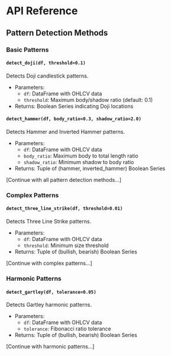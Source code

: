# API Reference

## Pattern Detection Methods

### Basic Patterns

#### `detect_doji(df, threshold=0.1)`
Detects Doji candlestick patterns.
- Parameters:
  - `df`: DataFrame with OHLCV data
  - `threshold`: Maximum body/shadow ratio (default: 0.1)
- Returns: Boolean Series indicating Doji locations

#### `detect_hammer(df, body_ratio=0.3, shadow_ratio=2.0)`
Detects Hammer and Inverted Hammer patterns.
- Parameters:
  - `df`: DataFrame with OHLCV data
  - `body_ratio`: Maximum body to total length ratio
  - `shadow_ratio`: Minimum shadow to body ratio
- Returns: Tuple of (hammer, inverted_hammer) Boolean Series

[Continue with all pattern detection methods...]

### Complex Patterns

#### `detect_three_line_strike(df, threshold=0.01)`
Detects Three Line Strike patterns.
- Parameters:
  - `df`: DataFrame with OHLCV data
  - `threshold`: Minimum size threshold
- Returns: Tuple of (bullish, bearish) Boolean Series

[Continue with complex patterns...]

### Harmonic Patterns

#### `detect_gartley(df, tolerance=0.05)`
Detects Gartley harmonic patterns.
- Parameters:
  - `df`: DataFrame with OHLCV data
  - `tolerance`: Fibonacci ratio tolerance
- Returns: Tuple of (bullish, bearish) Boolean Series

[Continue with harmonic patterns...]
